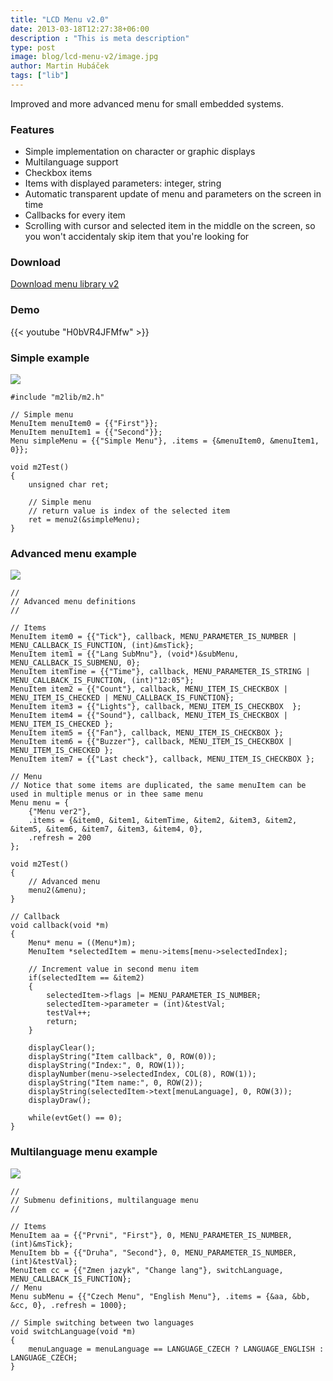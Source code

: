 ```yaml
---
title: "LCD Menu v2.0"
date: 2013-03-18T12:27:38+06:00
description : "This is meta description"
type: post
image: blog/lcd-menu-v2/image.jpg
author: Martin Hubáček
tags: ["lib"]
---
```



Improved and more advanced menu for small embedded systems.

<!--more-->

### Features

* Simple implementation on character or graphic displays
* Multilanguage support
* Checkbox items
* Items with displayed parameters: integer, string
* Automatic transparent update of menu and parameters on the screen in time
* Callbacks for every item
* Scrolling with cursor and selected item in the middle on the screen, so you won't accidentaly skip item that you're looking for

### Download

[Download menu library v2](m2lib_2_0.zip)

### Demo

{{< youtube "H0bVR4JFMfw" >}}

### Simple example

![](simple_menu_320.png)

```
#include "m2lib/m2.h"

// Simple menu
MenuItem menuItem0 = {{"First"}};
MenuItem menuItem1 = {{"Second"}};
Menu simpleMenu = {{"Simple Menu"}, .items = {&menuItem0, &menuItem1, 0}};

void m2Test()
{
    unsigned char ret;

    // Simple menu
    // return value is index of the selected item
    ret = menu2(&simpleMenu);
}
```


### Advanced menu example

![](advanced_menu_320.png)

```
//
// Advanced menu definitions
//

// Items
MenuItem item0 = {{"Tick"}, callback, MENU_PARAMETER_IS_NUMBER | MENU_CALLBACK_IS_FUNCTION, (int)&msTick};
MenuItem item1 = {{"Lang SubMnu"}, (void*)&subMenu,  MENU_CALLBACK_IS_SUBMENU, 0};
MenuItem itemTime = {{"Time"}, callback, MENU_PARAMETER_IS_STRING | MENU_CALLBACK_IS_FUNCTION, (int)"12:05"};
MenuItem item2 = {{"Count"}, callback, MENU_ITEM_IS_CHECKBOX | MENU_ITEM_IS_CHECKED | MENU_CALLBACK_IS_FUNCTION};
MenuItem item3 = {{"Lights"}, callback, MENU_ITEM_IS_CHECKBOX  };
MenuItem item4 = {{"Sound"}, callback, MENU_ITEM_IS_CHECKBOX | MENU_ITEM_IS_CHECKED };
MenuItem item5 = {{"Fan"}, callback, MENU_ITEM_IS_CHECKBOX };
MenuItem item6 = {{"Buzzer"}, callback, MENU_ITEM_IS_CHECKBOX | MENU_ITEM_IS_CHECKED };
MenuItem item7 = {{"Last check"}, callback, MENU_ITEM_IS_CHECKBOX };

// Menu
// Notice that some items are duplicated, the same menuItem can be used in multiple menus or in thee same menu
Menu menu = {
    {"Menu ver2"},
    .items = {&item0, &item1, &itemTime, &item2, &item3, &item2, &item5, &item6, &item7, &item3, &item4, 0},
    .refresh = 200
};

void m2Test()
{
    // Advanced menu
    menu2(&menu);
}

// Callback
void callback(void *m)
{
    Menu* menu = ((Menu*)m);
    MenuItem *selectedItem = menu->items[menu->selectedIndex];

    // Increment value in second menu item
    if(selectedItem == &item2)
    {
        selectedItem->flags |= MENU_PARAMETER_IS_NUMBER;
        selectedItem->parameter = (int)&testVal;
        testVal++;
        return;
    }

    displayClear();
    displayString("Item callback", 0, ROW(0));
    displayString("Index:", 0, ROW(1));
    displayNumber(menu->selectedIndex, COL(8), ROW(1));
    displayString("Item name:", 0, ROW(2));
    displayString(selectedItem->text[menuLanguage], 0, ROW(3));
    displayDraw();

    while(evtGet() == 0);
}
```

### Multilanguage menu example

![](english_menu_320.png)

```
//
// Submenu definitions, multilanguage menu
//

// Items
MenuItem aa = {{"Prvni", "First"}, 0, MENU_PARAMETER_IS_NUMBER, (int)&msTick};
MenuItem bb = {{"Druha", "Second"}, 0, MENU_PARAMETER_IS_NUMBER, (int)&testVal};
MenuItem cc = {{"Zmen jazyk", "Change lang"}, switchLanguage, MENU_CALLBACK_IS_FUNCTION};
// Menu
Menu subMenu = {{"Czech Menu", "English Menu"}, .items = {&aa, &bb, &cc, 0}, .refresh = 1000};

// Simple switching between two languages
void switchLanguage(void *m)
{
    menuLanguage = menuLanguage == LANGUAGE_CZECH ? LANGUAGE_ENGLISH : LANGUAGE_CZECH;
}
```